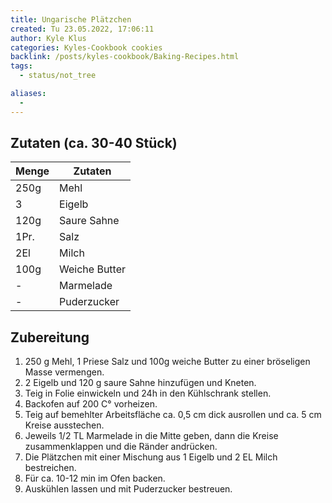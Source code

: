 ```yaml
---
title: Ungarische Plätzchen
created: Tu 23.05.2022, 17:06:11
author: Kyle Klus
categories: Kyles-Cookbook cookies
backlink: /posts/kyles-cookbook/Baking-Recipes.html
tags:
  - status/not_tree

aliases:
  -
---
```


## Zutaten (ca. 30-40 Stück)

| Menge            | Zutaten          |
| ---------------- | ---------------- |
| 250g             | Mehl             |
| 3                | Eigelb           |
| 120g             | Saure Sahne      |
| 1Pr.             | Salz             |
| 2El              | Milch            |
| 100g             | Weiche Butter    |
| -                | Marmelade        |
| -                | Puderzucker      |

## Zubereitung

1. 250 g Mehl, 1 Priese Salz und 100g weiche Butter zu einer bröseligen Masse vermengen.
2. 2 Eigelb und 120 g saure Sahne hinzufügen und Kneten.
3. Teig in Folie einwickeln und 24h in den Kühlschrank stellen.
4. Backofen auf 200 C° vorheizen.
5. Teig auf bemehlter Arbeitsfläche ca. 0,5 cm dick ausrollen und ca. 5 cm Kreise ausstechen.
6. Jeweils 1/2 TL Marmelade in die Mitte geben, dann die Kreise zusammenklappen und die Ränder andrücken.
7. Die Plätzchen mit einer Mischung aus 1 Eigelb und 2 EL Milch bestreichen.
8. Für ca. 10-12 min im Ofen backen.
9. Auskühlen lassen und mit Puderzucker bestreuen.
